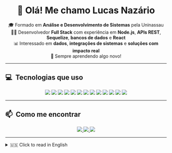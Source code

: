 <h1 align="center">👋 Olá! Me chamo Lucas Nazário</h1>

<p align="center">
🎓 Formado em <strong>Análise e Desenvolvimento de Sistemas</strong> pela Uninassau  
<br>👨‍💻 Desenvolvedor <strong>Full Stack</strong> com experiência em <strong>Node.js</strong>, <strong>APIs REST</strong>, <strong>Sequelize</strong>, <strong>bancos de dados</strong> e <strong>React</strong>  
<br>📊 Interessado em <strong>dados</strong>, <strong>integrações de sistemas</strong> e <strong>soluções com impacto real</strong>  
<br>🚀 Sempre aprendendo algo novo!
</p>

---

## 💻 &nbsp;Tecnologias que uso

<div align="center">
  
  <!-- Linha 1 -->
  <img src="https://img.shields.io/badge/JavaScript-000?style=flat-square&logo=javascript" />
  <img src="https://img.shields.io/badge/TypeScript-000?style=flat-square&logo=typescript" />
  <img src="https://img.shields.io/badge/Node.js-000?style=flat-square&logo=node.js" />
  <img src="https://img.shields.io/badge/Express-000?style=flat-square&logo=express" />
  <img src="https://img.shields.io/badge/Sequelize-000?style=flat-square&logo=sequelize" />
  <img src="https://img.shields.io/badge/Axios-000?style=flat-square&logo=axios" />
  
  <!-- Linha 2 -->
  <img src="https://img.shields.io/badge/MySQL-000?style=flat-square&logo=mysql" />
  <img src="https://img.shields.io/badge/Docker-000?style=flat-square&logo=docker" />
  <img src="https://img.shields.io/badge/React-000?style=flat-square&logo=react" />
  <img src="https://img.shields.io/badge/React%20Native-000?style=flat-square&logo=react" />
  <img src="https://img.shields.io/badge/Python-000?style=flat-square&logo=python" />
  
  <!-- Linha 3 -->
  <img src="https://img.shields.io/badge/HTML5-000?style=flat-square&logo=html5" />
  <img src="https://img.shields.io/badge/CSS3-000?style=flat-square&logo=css3" />
  
</div>

---

## 📫 &nbsp;Como me encontrar

<p align="center">
  <a href="mailto:lucasnazario.tech@gmail.com">
    <img src="https://img.shields.io/badge/Gmail-EA4335?style=for-the-badge&logo=gmail&logoColor=white" />
  </a>
  <a href="https://www.linkedin.com/in/lucas-naz%C3%A1rio-80b02a289/" target="_blank">
    <img src="https://img.shields.io/badge/LinkedIn-0077B5?style=for-the-badge&logo=linkedin&logoColor=white" />
  </a>
  <a href="https://www.instagram.com/nazaaccount/" target="_blank">
    <img src="https://img.shields.io/badge/Instagram-E4405F?style=for-the-badge&logo=instagram&logoColor=white" />
  </a>
</p>

---

<details>
  <summary>🇺🇸 Click to read in English</summary>

<h2 align="center">Hello! I'm Lucas Nazário 👋</h2>

<p align="center">
🎓 Graduated in <strong>Systems Analysis and Development</strong> at Uninassau  
<br>👨‍💻 Focused on <strong>Back-end development</strong> with <strong>Node.js</strong>, <strong>REST APIs</strong>, <strong>Sequelize</strong> and <strong>relational databases</strong>  
<br>📊 Passionate about <strong>data</strong>, <strong>system integration</strong>, and <strong>solutions that make a difference</strong>  
<br>🚀 Always learning something new!
</p>

---

### 💻 &nbsp;Technologies I use

<div align="center">

  <img src="https://img.shields.io/badge/JavaScript-000?style=flat-square&logo=javascript" />
  <img src="https://img.shields.io/badge/TypeScript-000?style=flat-square&logo=typescript" />
  <img src="https://img.shields.io/badge/Node.js-000?style=flat-square&logo=node.js" />
  <img src="https://img.shields.io/badge/Express-000?style=flat-square&logo=express" />
  <img src="https://img.shields.io/badge/Sequelize-000?style=flat-square&logo=sequelize" />
  <img src="https://img.shields.io/badge/Axios-000?style=flat-square&logo=axios" />
  <img src="https://img.shields.io/badge/MySQL-000?style=flat-square&logo=mysql" />
  <img src="https://img.shields.io/badge/Docker-000?style=flat-square&logo=docker" />
  <img src="https://img.shields.io/badge/React-000?style=flat-square&logo=react" />
  <img src="https://img.shields.io/badge/React%20Native-000?style=flat-square&logo=react" />
  <img src="https://img.shields.io/badge/Python-000?style=flat-square&logo=python" />
  <img src="https://img.shields.io/badge/HTML5-000?style=flat-square&logo=html5" />
  <img src="https://img.shields.io/badge/CSS3-000?style=flat-square&logo=css3" />

</div>

---

### 📫 &nbsp;How to reach me

<p align="center">
  <a href="mailto:lucasnazario.tech@gmail.com">
    <img src="https://img.shields.io/badge/Gmail-EA4335?style=for-the-badge&logo=gmail&logoColor=white" />
  </a>
  <a href="https://www.linkedin.com/in/lucas-naz%C3%A1rio-80b02a289/" target="_blank">
    <img src="https://img.shields.io/badge/LinkedIn-0077B5?style=for-the-badge&logo=linkedin&logoColor=white" />
  </a>
  <a href="https://www.instagram.com/nazaaccount/" target="_blank">
    <img src="https://img.shields.io/badge/Instagram-E4405F?style=for-the-badge&logo=instagram&logoColor=white" />
  </a>
</p>

</details>
